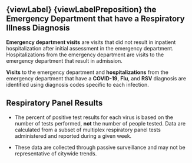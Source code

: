 ## {viewLabel} {viewLabelPreposition} the Emergency Department that have a Respiratory Illness Diagnosis

**Emergency department visits** are visits that did not result in inpatient hospitalization after initial assessment in the emergency department. Hospitalizations from the emergency department are visits to the emergency department that result in admission.

**Visits** to the emergency department and **hospitalizations** from the emergency department that have a **COVID-19**, **Flu**, and **RSV** diagnosis are identified using diagnosis codes specific to each infection.



## Respiratory Panel Results


* The percent of positive test results for each virus is based on the number of tests performed, **not** the number of people tested. Data are calculated from a subset of multiplex respiratory panel tests administered and reported during a given week.  

* These data are collected through passive surveillance and may not be representative of citywide trends. 

